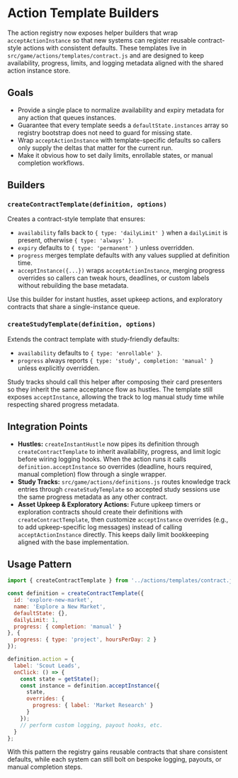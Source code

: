 # Action Template Builders

The action registry now exposes helper builders that wrap `acceptActionInstance` so that new
systems can register reusable contract-style actions with consistent defaults. These templates
live in `src/game/actions/templates/contract.js` and are designed to keep availability, progress,
limits, and logging metadata aligned with the shared action instance store.

## Goals

- Provide a single place to normalize availability and expiry metadata for any action that queues
  instances.
- Guarantee that every template seeds a `defaultState.instances` array so registry bootstrap does
  not need to guard for missing state.
- Wrap `acceptActionInstance` with template-specific defaults so callers only supply the deltas
  that matter for the current run.
- Make it obvious how to set daily limits, enrollable states, or manual completion workflows.

## Builders

### `createContractTemplate(definition, options)`

Creates a contract-style template that ensures:

- `availability` falls back to `{ type: 'dailyLimit' }` when a `dailyLimit` is present, otherwise
  `{ type: 'always' }`.
- `expiry` defaults to `{ type: 'permanent' }` unless overridden.
- `progress` merges template defaults with any values supplied at definition time.
- `acceptInstance({...})` wraps `acceptActionInstance`, merging progress overrides so callers can
  tweak hours, deadlines, or custom labels without rebuilding the base metadata.

Use this builder for instant hustles, asset upkeep actions, and exploratory contracts that share a
single-instance queue.

### `createStudyTemplate(definition, options)`

Extends the contract template with study-friendly defaults:

- `availability` defaults to `{ type: 'enrollable' }`.
- `progress` always reports `{ type: 'study', completion: 'manual' }` unless explicitly overridden.

Study tracks should call this helper after composing their card presenters so they inherit the
same acceptance flow as hustles. The template still exposes `acceptInstance`, allowing the track to
log manual study time while respecting shared progress metadata.

## Integration Points

- **Hustles:** `createInstantHustle` now pipes its definition through `createContractTemplate` to
  inherit availability, progress, and limit logic before wiring logging hooks. When the action runs
  it calls `definition.acceptInstance` so overrides (deadline, hours required, manual completion)
  flow through a single wrapper.
- **Study Tracks:** `src/game/actions/definitions.js` routes knowledge track entries through
  `createStudyTemplate` so accepted study sessions use the same progress metadata as any other
  contract.
- **Asset Upkeep & Exploratory Actions:** Future upkeep timers or exploration contracts should
  create their definitions with `createContractTemplate`, then customize `acceptInstance` overrides
  (e.g., to add upkeep-specific log messages) instead of calling `acceptActionInstance` directly.
  This keeps daily limit bookkeeping aligned with the base implementation.

## Usage Pattern

```js
import { createContractTemplate } from '../actions/templates/contract.js';

const definition = createContractTemplate({
  id: 'explore-new-market',
  name: 'Explore a New Market',
  defaultState: {},
  dailyLimit: 1,
  progress: { completion: 'manual' }
}, {
  progress: { type: 'project', hoursPerDay: 2 }
});

definition.action = {
  label: 'Scout Leads',
  onClick: () => {
    const state = getState();
    const instance = definition.acceptInstance({
      state,
      overrides: {
        progress: { label: 'Market Research' }
      }
    });
    // perform custom logging, payout hooks, etc.
  }
};
```

With this pattern the registry gains reusable contracts that share consistent defaults, while each
system can still bolt on bespoke logging, payouts, or manual completion steps.
